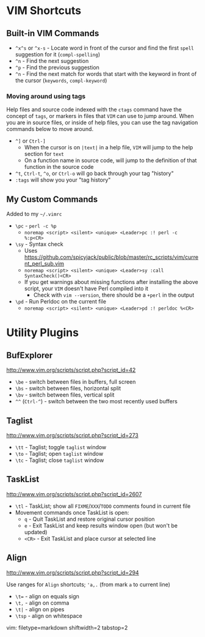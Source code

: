 # VIM Shortcuts #

## Built-in VIM Commands ##
- `^x^s` or `^x-s` - Locate word in front of the cursor and find the first
  `spell` suggestion for it (`compl-spelling`)
- `^n` - Find the next suggestion
- `^p` - Find the previous suggestion
- `^n` - Find the next match for words that start with the keyword in front of
  the cursor (`keywords`, `compl-keyword`)

### Moving around using tags ###
Help files and source code indexed with the `ctags` command have the concept
of `tags`, or markers in files that `VIM` can use to jump around.  When you
are in source files, or inside of help files, you can use the tag navigation
commands below to move around.

- `^]` or `Ctrl-]`
  - When the cursor is on `|text|` in a help file, `VIM` will jump to the help
    section for `text`
  - On a function name in source code, will jump to the definition of that
    function in the source code
- `^t`, `Ctrl-t`, `^o`, or `Ctrl-o` will go back through your tag "history"
- `:tags` will show you  your "tag history"

## My Custom Commands ##
Added to my `~/.vimrc`
- `\pc` - `perl -c %p`
  - `noremap <script> <silent> <unique> <Leader>pc :! perl -c %:p<CR>`
- `\sy` - Syntax check
  - Uses
    https://github.com/spicyjack/public/blob/master/rc_scripts/vim/current_perl_sub.vim
  - `noremap <script> <silent> <unique> <Leader>sy :call SyntaxCheck()<CR>`
  - If you get warnings about missing functions after installing the above
    script, your `VIM` doesn't have Perl compiled into it
    - Check with `vim --version`, there should be a `+perl` in the output
- `\pd` - Run Perldoc on the current file
  - `noremap <script> <silent> <unique> <Leader>pd :! perldoc %<CR>`

# Utility Plugins #

## BufExplorer ##
http://www.vim.org/scripts/script.php?script_id=42
- `\be` - switch between files in buffers, full screen
- `\bs` - switch between files, horizontal split
- `\bv` - switch between files, vertical split
- `^^` (`Ctrl-^`) - switch between the two most recently used buffers

## Taglist ##
http://www.vim.org/scripts/script.php?script_id=273
- `\tt` - Taglist; toggle `taglist` window
- `\to` - Taglist; open `taglist` window
- `\tc` - Taglist; close `taglist` window

## TaskList ##
http://www.vim.org/scripts/script.php?script_id=2607
- `\tl` - TaskList; show all `FIXME`/`XXX`/`TODO` comments found in current
  file
- Movement commands once TaskList is open:
  - `q` - Quit TaskList and restore original cursor position
  - `e` - Exit TaskList and keep results window open (but won't be updated)
  - `<CR>` - Exit TaskList and place cursor at selected line

## Align ##
http://www.vim.org/scripts/script.php?script_id=294

Use ranges for `Align` shortcuts; `'a,.` (from mark `a` to current line)
- `\t=` - align on equals sign
- `\t,` - align on comma
- `\t|` - align on pipes
- `\tsp` - align on whitespace

vim: filetype=markdown shiftwidth=2 tabstop=2
